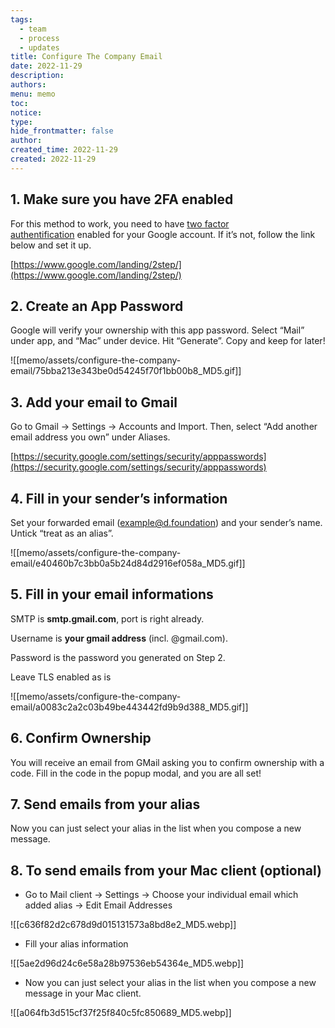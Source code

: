 ```yaml
---
tags:
  - team
  - process
  - updates
title: Configure The Company Email
date: 2022-11-29
description: 
authors: 
menu: memo
toc: 
notice: 
type: 
hide_frontmatter: false
author: 
created_time: 2022-11-29
created: 2022-11-29
---
```


## 1. **Make sure you have 2FA enabled**

For this method to work, you need to have [two factor authentification](https://www.google.com/landing/2step/) enabled for your Google account. If it’s not, follow the link below and set it up.

[https://www.google.com/landing/2step/](https://www.google.com/landing/2step/)


## 2. **Create an App Password**

Google will verify your ownership with this app password. Select “Mail” under app, and “Mac” under device. Hit “Generate”. Copy and keep for later!

![[memo/assets/configure-the-company-email/75bba213e343be0d54245f70f1bb00b8_MD5.gif]]


## 3. **Add your email to Gmail**

Go to Gmail -> Settings -> Accounts and Import. Then, select “Add another email address you own” under Aliases.

[https://security.google.com/settings/security/apppasswords](https://security.google.com/settings/security/apppasswords)


## 4. **Fill in your sender’s information**

Set your forwarded email (example@d.foundation) and your sender’s name. Untick “treat as an alias”.

![[memo/assets/configure-the-company-email/e40460b7c3bb0a5b24d84d2916ef058a_MD5.gif]]

## 5. **Fill in your email informations**

SMTP is **smtp.gmail.com**, port is right already. 

Username is **your gmail address** (incl. @gmail.com). 

Password is the password you generated on Step 2. 

Leave TLS enabled as is

![[memo/assets/configure-the-company-email/a0083c2a2c03b49be443442fd9b9d388_MD5.gif]]

## 6. **Confirm Ownership**

You will receive an email from GMail asking you to confirm ownership with a code. Fill in the code in the popup modal, and you are all set!

## 7. **Send emails from your alias**

Now you can just select your alias in the list when you compose a new message.


## 8. **To send emails from your Mac client (optional)**

* Go to Mail client -> Settings -> Choose your individual email which added alias -> Edit Email Addresses

![[c636f82d2c678d9d015131573a8bd8e2_MD5.webp]]

* Fill your alias information

![[5ae2d96d24c6e58a28b97536eb54364e_MD5.webp]]

* Now you can just select your alias in the list when you compose a new message in your Mac client.

![[a064fb3d515cf37f25f840c5fc850689_MD5.webp]]

